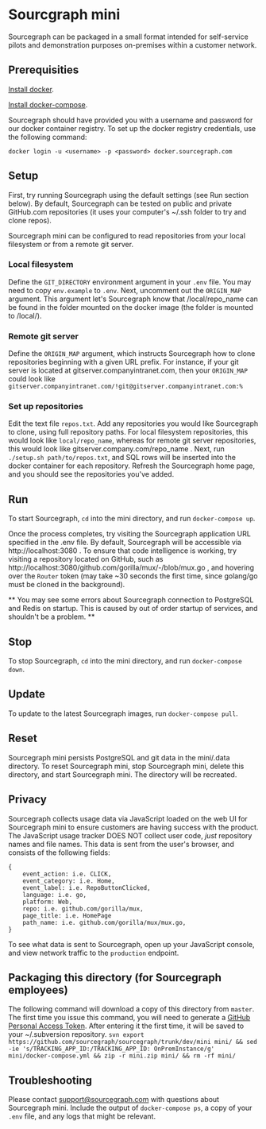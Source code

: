 # Sourcgraph mini
Sourcegraph can be packaged in a small format intended for self-service pilots and demonstration purposes on-premises within a customer network.

## Prerequisities
[Install docker](https://docs.docker.com/engine/installation/).

[Install docker-compose](https://docs.docker.com/compose/install/).

Sourcegraph should have provided you with a username and password for our docker container registry. To set up the docker registry credentials, use the following command:

```docker login -u <username> -p <password> docker.sourcegraph.com```

## Setup
First, try running Sourcegraph using the default settings (see Run section below). By default, Sourcegraph can be tested on public and private GitHub.com repositories (it uses your computer's ~/.ssh folder to try and clone repos).

Sourcegraph mini can be configured to read repositories from your local filesystem or from a remote git server.

### Local filesystem
Define the `GIT_DIRECTORY` environment argument in your `.env` file. You may need to copy `env.example` to `.env`. Next, uncomment out the `ORIGIN_MAP` argument. This argument let's Sourcegraph know that <URL>/local/repo_name can be found in the folder mounted on the docker image (the folder is mounted to /local/).

### Remote git server
Define the `ORIGIN_MAP` argument, which instructs Sourcegraph how to clone repositories beginning with a given URL prefix. For instance, if your git server is located at gitserver.companyintranet.com, then your `ORIGIN_MAP` could look like `gitserver.companyintranet.com/!git@gitserver.companyintranet.com:%`

### Set up repositories
Edit the text file `repos.txt`. Add any repositories you would like Sourcegraph to clone, using full repository paths. For local filesystem repositories, this would look like `local/repo_name`, whereas for remote git server repositories, this would look like gitserver.company.com/repo_name . Next, run `./setup.sh path/to/repos.txt`, and SQL rows will be inserted into the docker container for each repository. Refresh the Sourcegraph home page, and you should see the repositories you've added.

## Run
To start Sourcegraph, `cd` into the mini directory, and run `docker-compose up`.

Once the process completes, try visiting the Sourcegraph application URL specified in the .env file. By default, Sourcegraph will be accessible via http://localhost:3080 . To ensure that code intelligence is working, try visiting a repository located on GitHub, such as http://localhost:3080/github.com/gorilla/mux/-/blob/mux.go , and hovering over the `Router` token (may take ~30 seconds the first time, since golang/go must be cloned in the background).

** You may see some errors about Sourcegraph connection to PostgreSQL and Redis on startup. This is caused by out of order startup of services, and shouldn't be a problem. **

## Stop
To stop Sourcegraph, `cd` into the mini directory, and run `docker-compose down`.

## Update
To update to the latest Sourcegraph images, run `docker-compose pull`.

## Reset
Sourcegraph mini persists PostgreSQL and git data in the mini/.data directory. To reset Sourcegraph mini, stop Sourcegraph mini, delete this directory, and start Sourcegraph mini. The directory will be recreated.

## Privacy
Sourcegraph collects usage data via JavaScript loaded on the web UI for Sourcegraph mini to ensure customers are having success with the product. The JavaScript usage tracker DOES NOT collect user code, _just_ repository names and file names. This data is sent from the user's browser, and consists of the following fields:
```
{
    event_action: i.e. CLICK,
    event_category: i.e. Home,
    event_label: i.e. RepoButtonClicked,
    language: i.e. go,
    platform: Web,
    repo: i.e. github.com/gorilla/mux,
    page_title: i.e. HomePage
    path_name: i.e. github.com/gorilla/mux/mux.go,
}
```
To see what data is sent to Sourcegraph, open up your JavaScript console, and view network traffic to the `production` endpoint.

## Packaging this directory (for Sourcegraph employees)
The following command will download a copy of this directory from `master`. The first time you issue this command, you will need to generate a [GitHub Personal Access Token](https://github.com/settings/tokens). After entering it the first time, it will be saved to your ~/.subversion repository.
`svn export https://github.com/sourcegraph/sourcegraph/trunk/dev/mini mini/ && sed -ie 's/TRACKING_APP_ID:/TRACKING_APP_ID: OnPremInstance/g' mini/docker-compose.yml && zip -r mini.zip mini/ && rm -rf mini/`

## Troubleshooting
Please contact support@sourcegraph.com with questions about Sourcegraph mini. Include the output of `docker-compose ps`, a copy of your `.env` file, and any logs that might be relevant.
